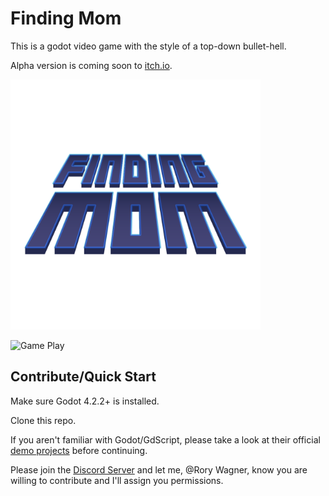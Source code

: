 # Finding Mom

This is a godot video game with the style of a top-down bullet-hell.

Alpha version is coming soon to [itch.io](itch.io).

<img src="./Assets/Icons/Finding_Mom_4k.png" alt="Finding Mom Logo" width="400"/>

![Game Play](./advertising/Finding_Mom_Demo.gif)

## Contribute/Quick Start

Make sure Godot 4.2.2+ is installed.

Clone this repo.

If you aren't familiar with Godot/GdScript, please take a look at their official [demo projects](https://docs.godotengine.org/en/stable/getting_started/introduction/index.html) before continuing.

Please join the [Discord Server](https://discord.gg/79wPtAxKJv) and let me, @Rory Wagner, know you are willing to contribute and I'll assign you permissions.

